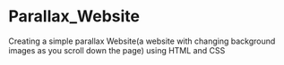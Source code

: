 # Parallax_Website

Creating a simple parallax Website(a website with changing background images as you scroll down the page) using HTML and CSS
